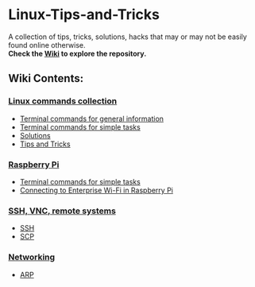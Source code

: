 # Linux-Tips-and-Tricks
A collection of tips, tricks, solutions, hacks that may or may not be easily found online otherwise.   
**Check the [Wiki](https://github.com/nithishkgnani/Linux-Tips-and-Tricks/wiki) to explore the repository.**

## Wiki Contents:
### [Linux commands collection](https://github.com/nithishkgnani/Linux-Tips-and-Tricks/wiki/linux-commands-collection#)
* [Terminal commands for general information](https://github.com/nithishkgnani/Linux-Tips-and-Tricks/wiki/linux-commands-collection#terminal-commands-for-general-information)
* [Terminal commands for simple tasks](https://github.com/nithishkgnani/Linux-Tips-and-Tricks/wiki/linux-commands-collection#terminal-commands-for-simple-tasks)
* [Solutions](https://github.com/nithishkgnani/Linux-Tips-and-Tricks/wiki/linux-commands-collection#solutions)
* [Tips and Tricks](https://github.com/nithishkgnani/Linux-Tips-and-Tricks/wiki/linux-commands-collection#Tips-and-Tricks)

### [Raspberry Pi](https://github.com/nithishkgnani/Linux-Tips-and-Tricks/wiki/raspberry-pi)
* [Terminal commands for simple tasks](https://github.com/nithishkgnani/Linux-Tips-and-Tricks/wiki/raspberry-pi#terminal-commands-for-simple-tasks)
* [Connecting to Enterprise Wi-Fi in Raspberry Pi](https://github.com/nithishkgnani/Linux-Tips-and-Tricks/wiki/raspberry-pi#connecting-to-enterprise-wi-fi-in-raspberry-pi)

### [SSH, VNC, remote systems](https://github.com/nithishkgnani/Linux-Tips-and-Tricks/wiki/SSH_VNC_Remote-Systems)
* [SSH](https://github.com/nithishkgnani/Linux-Tips-and-Tricks/wiki/SSH_VNC_Remote-Systems#ssh)
* [SCP](https://github.com/nithishkgnani/Linux-Tips-and-Tricks/wiki/SSH_VNC_Remote-Systems#scp)


### [Networking](https://github.com/nithishkgnani/Linux-Tips-and-Tricks/wiki/Networking)
* [ARP](https://github.com/nithishkgnani/Linux-Tips-and-Tricks/wiki/Networking#arp)
